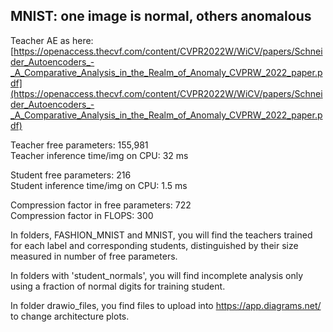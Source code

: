 ## MNIST: one image is normal, others anomalous

Teacher AE as here:
[https://openaccess.thecvf.com/content/CVPR2022W/WiCV/papers/Schneider_Autoencoders_-_A_Comparative_Analysis_in_the_Realm_of_Anomaly_CVPRW_2022_paper.pdf](https://openaccess.thecvf.com/content/CVPR2022W/WiCV/papers/Schneider_Autoencoders_-_A_Comparative_Analysis_in_the_Realm_of_Anomaly_CVPRW_2022_paper.pdf)

Teacher free parameters: 155,981   
Teacher inference time/img on CPU: 32 ms  

Student free parameters:  216   
Student inference time/img on CPU: 1.5 ms  

Compression factor in free parameters: 722  
Compression factor in FLOPS: 300  

In folders, FASHION_MNIST and MNIST, 
you will find the teachers trained for each label and corresponding students, 
distinguished by their size measured in number of free parameters.

In folders with 'student_normals', you will find incomplete analysis only using a fraction of normal digits for training student.

In folder drawio_files, you find files to upload into https://app.diagrams.net/ to change architecture plots.
